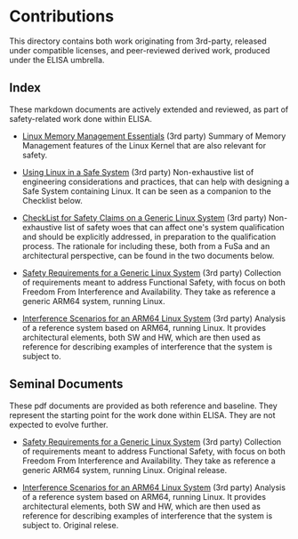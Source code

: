 # Contributions

This directory contains both work originating from 3rd-party, released under
compatible licenses, and peer-reviewed derived work, produced under the
ELISA umbrella.

## Index
These markdown documents are actively extended and reviewed, as part of safety-related work done within ELISA.

* [Linux Memory Management Essentials](Linux_Memory_Management_Essentials.md)
  (3rd party) Summary of Memory Management features of the Linux Kernel that are also relevant for safety.
  
* [Using Linux in a Safe System](Using_Linux_in_a_Safe_System.md)
  (3rd party) Non-exhaustive list of engineering considerations and practices, that can help with designing a Safe System containing Linux.
  It can be seen as a companion to the Checklist below.

* [CheckList for Safety Claims on a Generic Linux System](CheckList_for_Safety_Claims_on_a_Generic_Linux_System.md)
  (3rd party) Non-exhaustive list of safety woes that can affect one's system qualification and should be explicitly addressed, in preparation to the qualification process.
  The rationale for including these, both from a FuSa and an architectural perspective, can be found in the two documents below.

* [Safety Requirements for a Generic Linux System](Safety_Requirements_for_a_Generic_Linux_System.md)
  (3rd party) Collection of requirements meant to address Functional Safety, with focus on both Freedom From Interference and Availability.
  They take as reference a generic ARM64 system, running Linux. 
  
* [Interference Scenarios for an ARM64 Linux System](Interference_Scenarios_for_an_ARM64_Linux_System.md)
  (3rd party) Analysis of a reference system based on ARM64, running Linux. It provides architectural elements, both SW and HW, which are then used
  as reference for describing examples of interference that the system is subject to.
  
## Seminal Documents
These pdf documents are provided as both reference and baseline. They represent the starting point for the work done within ELISA.
They are not expected to evolve further.

* [Safety Requirements for a Generic Linux System](Safety_Requirements_for_a_Generic_Linux_System.pdf)
  (3rd party) Collection of requirements meant to address Functional Safety, with focus on both Freedom From Interference and Availability.
  They take as reference a generic ARM64 system, running Linux. Original release.
  
* [Interference Scenarios for an ARM64 Linux System](Interference_Scenarios_for_an_ARM64_Linux_System.pdf)
  (3rd party) Analysis of a reference system based on ARM64, running Linux. It provides architectural elements, both SW and HW, which are then used
  as reference for describing examples of interference that the system is subject to. Original relese.
